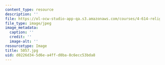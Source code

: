 ```yaml
---
content_type: resource
description: ''
file: https://ol-ocw-studio-app-qa.s3.amazonaws.com/courses/4-614-religious-architecture-and-islamic-cultures-fall-2002/d0226d345d6ea4ffd0ba8c6ecc53bda8_5057.jpg
file_type: image/jpeg
image_metadata:
  caption: ''
  credit: ''
  image-alt: ''
resourcetype: Image
title: 5057.jpg
uid: d0226d34-5d6e-a4ff-d0ba-8c6ecc53bda8
---
```

